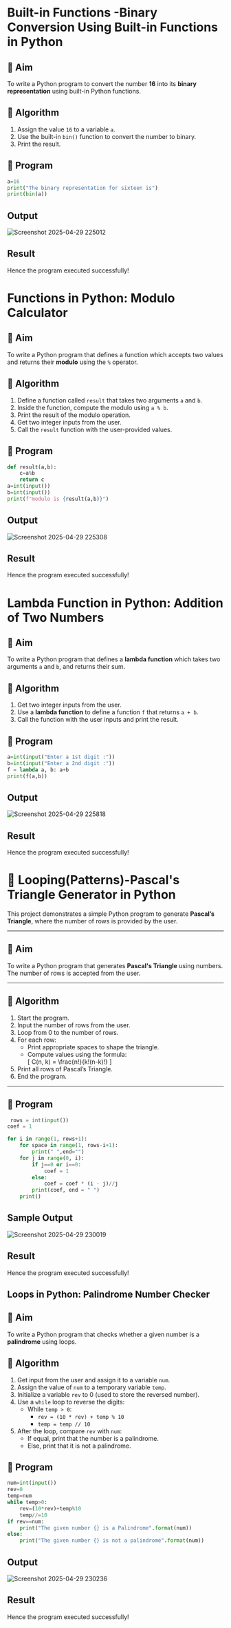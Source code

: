 # Built-in Functions -Binary Conversion Using Built-in Functions in Python

## 🎯 Aim
To write a Python program to convert the number **16** into its **binary representation** using built-in Python functions.

## 🧠 Algorithm
1. Assign the value `16` to a variable `a`.
2. Use the built-in `bin()` function to convert the number to binary.
3. Print the result.

## 🧾 Program
```python
a=16
print("The binary representation for sixteen is")
print(bin(a))
```

## Output
![Screenshot 2025-04-29 225012](https://github.com/user-attachments/assets/c9aacbe6-5f3e-4a01-a5a2-8b5e1dad5095)

## Result
Hence the program executed successfully!
# Functions in Python: Modulo Calculator

## 🎯 Aim
To write a Python program that defines a function which accepts two values and returns their **modulo** using the `%` operator.

## 🧠 Algorithm
1. Define a function called `result` that takes two arguments `a` and `b`.
2. Inside the function, compute the modulo using `a % b`.
3. Print the result of the modulo operation.
4. Get two integer inputs from the user.
5. Call the `result` function with the user-provided values.

## 🧾 Program
```python
def result(a,b):
    c=a%b
    return c
a=int(input())
b=int(input())
print(f"modulo is {result(a,b)}")
```

## Output
![Screenshot 2025-04-29 225308](https://github.com/user-attachments/assets/7597c929-92cf-4646-a4b8-33cf3ced29f5)


## Result
Hence the program executed successfully!
# Lambda Function in Python: Addition of Two Numbers

## 🎯 Aim
To write a Python program that defines a **lambda function** which takes two arguments `a` and `b`, and returns their sum.

## 🧠 Algorithm
1. Get two integer inputs from the user.
2. Use a **lambda function** to define a function `f` that returns `a + b`.
3. Call the function with the user inputs and print the result.

## 🧾 Program
```python
a=int(input("Enter a 1st digit :"))
b=int(input("Enter a 2nd digit :"))
f = lambda a, b: a+b
print(f(a,b))
```

## Output
![Screenshot 2025-04-29 225818](https://github.com/user-attachments/assets/168da22a-6b3d-4bd6-ac3d-594b6b91a32d)


## Result
Hence the program executed successfully!
# 🔺 Looping(Patterns)-Pascal's Triangle Generator in Python

This project demonstrates a simple Python program to generate **Pascal’s Triangle**, where the number of rows is provided by the user.

---

## 🎯 Aim

To write a Python program that generates **Pascal's Triangle** using numbers. The number of rows is accepted from the user.

---

## 🧠 Algorithm

1. Start the program.
2. Input the number of rows from the user.
3. Loop from 0 to the number of rows.
4. For each row:
   - Print appropriate spaces to shape the triangle.
   - Compute values using the formula:  
     \[
     C(n, k) = \frac{n!}{k!(n-k)!}
     \]
5. Print all rows of Pascal’s Triangle.
6. End the program.

---

## 🧪 Program
```python
 rows = int(input())
coef = 1

for i in range(1, rows+1):
    for space in range(1, rows-i+1):
        print(" ",end="")
    for j in range(0, i):
        if j==0 or i==0:
            coef = 1
        else:
            coef = coef * (i - j)//j
        print(coef, end = " ")
    print()
```

## Sample Output
![Screenshot 2025-04-29 230019](https://github.com/user-attachments/assets/1068da67-cd7f-4b9d-87df-47ca4b2872e8)


## Result
Hence the program executed successfully!


## Loops in Python: Palindrome Number Checker

## 🎯 Aim
To write a Python program that checks whether a given number is a **palindrome** using loops.

## 🧠 Algorithm
1. Get input from the user and assign it to a variable `num`.
2. Assign the value of `num` to a temporary variable `temp`.
3. Initialize a variable `rev` to 0 (used to store the reversed number).
4. Use a `while` loop to reverse the digits:
   - While `temp > 0`:
     - `rev = (10 * rev) + temp % 10`
     - `temp = temp // 10`
5. After the loop, compare `rev` with `num`:
   - If equal, print that the number is a palindrome.
   - Else, print that it is not a palindrome.

## 🧾 Program
```python
num=int(input())
rev=0
temp=num
while temp>0:
    rev=(10*rev)+temp%10
    temp//=10
if rev==num:
    print("The given number {} is a Palindrome".format(num))
else:
    print("The given number {} is not a palindrome".format(num))
```
## Output
![Screenshot 2025-04-29 230236](https://github.com/user-attachments/assets/6294b1fa-2a77-4001-8caf-e355885e1b09)


## Result
Hence the program executed successfully!
